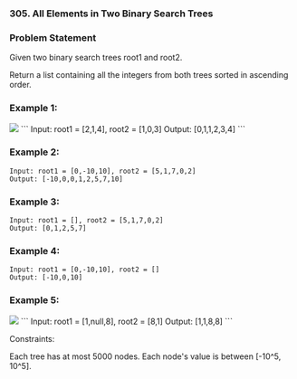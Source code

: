 ### 305. All Elements in Two Binary Search Trees

### Problem Statement
Given two binary search trees root1 and root2.

Return a list containing all the integers from both trees sorted in ascending order.

 
### Example 1:

<img src="https://assets.leetcode.com/uploads/2019/12/18/q2-e1.png" />
```
Input: root1 = [2,1,4], root2 = [1,0,3]
Output: [0,1,1,2,3,4]
```

### Example 2:
```
Input: root1 = [0,-10,10], root2 = [5,1,7,0,2]
Output: [-10,0,0,1,2,5,7,10]
```

### Example 3:
```
Input: root1 = [], root2 = [5,1,7,0,2]
Output: [0,1,2,5,7]
```

### Example 4:
```
Input: root1 = [0,-10,10], root2 = []
Output: [-10,0,10]
```

### Example 5:
<img src='https://assets.leetcode.com/uploads/2019/12/18/q2-e5-.png' />
```
Input: root1 = [1,null,8], root2 = [8,1]
Output: [1,1,8,8]
```

Constraints:

Each tree has at most 5000 nodes.
Each node's value is between [-10^5, 10^5].